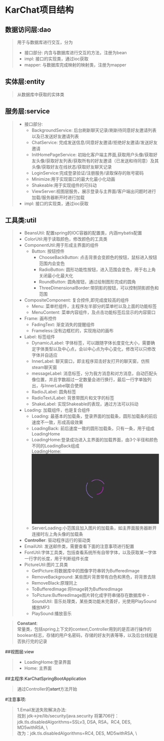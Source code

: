# KarChat项目结构
## 数据访问层:dao
>用于与数据库进行交互，分为
>- 接口部分: 内含与数据库进行交互的方法，注册为bean
>- impl:  接口的实现类，通过ioc获取
>- mapper: 与数据库完成映射的映射类，注册为mapper

## 实体层:entity
>从数据库中获取的实体类

## 服务层:service
>- 接口部分: 
>    - BackgroundService: 后台刷新聊天记录/刷新待同意好友邀请列表以及已发送好友邀请列表
>    - ChatService:  完成发送信息/同意好友邀请/拒绝好友邀请/发送好友邀请
>    - InitHomePageService:  初始化客户端主界面,获取用户头像/获取好友头像/获取好友列表/获取所有的好友邀请（已发送和待同意）及其头像/获取好友在线状态/获取好友聊天记录
>    - LoginService:完成登录验证/注册服务/读取保存的账号密码
>    - Minimize:用于实现窗口的最大化最小化动画
>    - Shakeable:用于实现组件的可抖动
>    - ViewServer:视图层服务，展示登录与主界面/客户端出问题时进行加载/服务器断开时进行加载
>- impl:  接口的实现类，通过ioc获取

## 工具类:util
>- BeansUtil: 配置spring的IOC容器的配置类，内涵mybatis配置
>- ColorUtil:用于读取颜色，修改颜色的工具类
>- ComponentUtil:用于形成主界面的组件
>   - Button: 按钮控件
>     + ChooseBackButton: 点击背景会变颜色的按钮，鼠标进入按钮范围内会变色
>     + RadioButton: 圆形功能性按钮，进入范围会变色，用于右上角关闭最小化最大化
>     + RoundButton: 圆角按钮，通过绘制图形完成的圆角
>     + ThreeDimensionalBorder:带阴影的按钮，可以控制阴影颜色和范围
>  - CompositeComponent: 复合控件,即完成度较高的组件
>      + Menu: 菜单栏组件，主程序左半部分的菜单栏以及上面的功能标签
>      + MenuContent: 菜单内容组件，及点击功能标签后显示的内容窗口
>  - Frame: 画布控件
>      + FadingText: 渐变消失的提醒组件
>      + Frameless:没有边框栏的，实现拖动的画布
>  - Label: 标签组件
>      + DynamicJLabel: 字体标签，可以跟随字体长度变化大小，需要确定字体类型以及中心点，会以中心点为中心变化，修改可以只修改字体并自适应
>      + InnerLabel: 聊天窗口，即主程序双击好友打开的聊天窗，仿照steam聊天窗
>      + messageLabel: 消息标签，分为我方消息和对方消息，自动匹配头像位置，并且字数超过一定数量会进行换行，最后一行字单独列出，与InnerLabel联合使用
>      + RadioJLabel: 圆角标签
>      + RadioTextJLabel: 背景带图片和文字的标签
>      + ShakeLabel: 实现Shakeable的表现，通过方法可以抖动
>  - Loading: 加载组件，也是复合组件
>    + Loading: 最基本的加载条，登录界面的加载条，圆形加载条的前后速度不一致，形成高级效果
>    + LoadingBack: 前后速度一致的圆形加载条，只有一条，用于组成LoadingHome
>    + LoadingHome:登录成功进入主界面的加载界面，由3个半径和颜色不同的LoadingBack组成
>    <br>LoadingHome:
>    ![LoadingHome](src/main/resources/home/loading.png)
>    + ServerLoading:小范围且加入图片的加载条，如主界面服务器断开连接时左上角头像的加载条
>- **Controller**: 驱动程序运行的驱动类
>- EmailUtil: 发送邮件类，需要查看下面的注意事项进行配置
>- FontUtil:字体工具类，包括查看系统所有自带字体，以及获取某一字体一行字的长度，用于判断组件长度
>- PictureUtil:图片工具类
>    + GetPicture:将数据库中的图像字符串转为BufferedImage
>    + RemoveBackground: 某些图片背景带有白色和黑色，将背景去除
>    + RemoveBlack:原理同上
>    + ToBufferedImage:将Image转为BufferedImage
>    + ToPicture:BufferedImage图片转化成字符串储存在数据库中
>-SoundUtil: 音乐处理类，某些类功能未完善好，光使用PlaySound播放MP3
>    + PlaySound:播放音乐

>****Constant****:<br>常量类，包括spring上下文的context,Controller用到的是否进行操作的boolean标志，存储的用户名密码，存储的好友列表等等，以及后台线程是否执行完的记录


##视图层:view
>- LoadingHome:登录界面
>- Home: 主界面

##主程序:KarChatSpringBootApplication
>通过Controller的***start***方法开始

#注意事项:
>1.Email发送失败解决办法: <br>
找到 jdk->jre/lib/security/java.security
将第706行：jdk.tls.disabledAlgorithms=SSLv3, DSA, RSA，RC4, DES, MD5withRSA, \ <br>
改为：jdk.tls.disabledAlgorithms=RC4, DES, MD5withRSA, \
